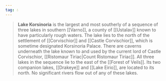 ```yaml
---
tag: 💧
---
```

> **Lake Korsinoria** is the largest and most southerly of a sequence of three lakes in southern [[Varno]], a county of [[Ustalav]] known to have particularly rough waters. The lake lies to the north of the settlement of [[Corvischior]] and [[Castle Corvischior]], which is sometime designated Korsinoria Palace. There are caverns underneath the lake known to and used by the current lord of Castle Corvischior, [[Ristomaur Tiriac|Count Ristomaur Tiriac]]. All three lakes in the sequence lie to the east of the [[Forest of Veils]]. Its two companion lakes, [[Drakeye]] and [[Lake Eirio]], are located to its north. No significant rivers flow out of any of these lakes.









